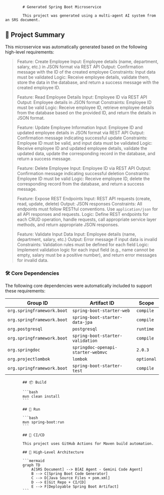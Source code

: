             # Generated Spring Boot Microservice

            This project was generated using a multi-agent AI system from an SRS document.

<!-- AI-SUMMARY-START -->

## 📝 Project Summary

This microservice was automatically generated based on the following high-level requirements:

> Feature: Create Employee
> Input: Employee details (name, department, salary, etc.) in JSON format via REST API
> Output: Confirmation message with the ID of the created employee
> Constraints: Input data must be validated
> Logic: Receive employee details, validate them, store the data in the database, and return a success message with the created employee ID.
> 
> Feature: Read Employee Details
> Input: Employee ID via REST API
> Output: Employee details in JSON format
> Constraints: Employee ID must be valid
> Logic: Receive employee ID, retrieve employee details from the database based on the provided ID, and return the details in JSON format.
> 
> Feature: Update Employee Information
> Input: Employee ID and updated employee details in JSON format via REST API
> Output: Confirmation message indicating successful update
> Constraints: Employee ID must be valid, and input data must be validated
> Logic: Receive employee ID and updated employee details, validate the updated data, update the corresponding record in the database, and return a success message.
> 
> Feature: Delete Employee
> Input: Employee ID via REST API
> Output: Confirmation message indicating successful deletion
> Constraints: Employee ID must be valid
> Logic: Receive employee ID, delete the corresponding record from the database, and return a success message.
> 
> Feature: Expose REST Endpoints
> Input: REST API requests (create, read, update, delete)
> Output: JSON responses
> Constraints: All endpoints must follow RESTful conventions. Use `application/json` for all API responses and requests.
> Logic: Define REST endpoints for each CRUD operation, handle requests, call appropriate service layer methods, and return appropriate JSON responses.
> 
> Feature: Validate Input Data
> Input: Employee details (name, department, salary, etc.)
> Output: Error message if input data is invalid
> Constraints: Validation rules must be defined for each field
> Logic: Implement validation logic for each input field (e.g., name cannot be empty, salary must be a positive number), and return error messages for invalid data.

### 🛠️ Core Dependencies

The following core dependencies were automatically included to support these requirements:

| Group ID | Artifact ID | Scope |
|---|---|---|
| `org.springframework.boot` | `spring-boot-starter-web` | `compile` |
| `org.springframework.boot` | `spring-boot-starter-data-jpa` | `compile` |
| `org.postgresql` | `postgresql` | `runtime` |
| `org.springframework.boot` | `spring-boot-starter-validation` | `compile` |
| `org.springdoc` | `springdoc-openapi-starter-webmvc` | `2.0.3` |
| `org.projectlombok` | `lombok` | `optional` |
| `org.springframework.boot` | `spring-boot-starter-test` | `compile` |


<!-- AI-SUMMARY-END -->
            ## 📦 Build

            ```bash
            mvn clean install
            ```

            ## 🚀 Run

            ```bash
            mvn spring-boot:run
            ```

            ## 🤖 CI/CD

            This project uses GitHub Actions for Maven build automation.

            ## 🧠 High-Level Architecture

            ```mermaid
            graph TD
                A[SRS Document] --> B[AI Agent - Gemini Code Agent]
                B --> C[Spring Boot Code Generator]
                C --> D[Java Source Files + pom.xml]
                D --> E[Git Repo + CI/CD]
                E --> F[Deployable Spring Boot Artifact]
            ```
